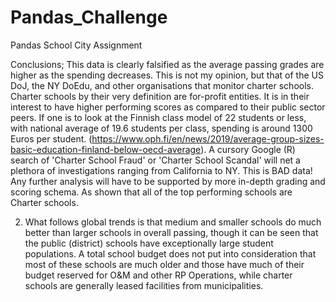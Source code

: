 # Pandas_Challenge
Pandas School City Assignment

Conclusions; This data is clearly falsified as the average passing grades are higher as the spending decreases. This is not my opinion, but that of the US DoJ, the NY DoEdu,
and other organisations that monitor charter schools. Charter schools by their very definition are for-profit entities. It is in their interest to have higher performing
scores as compared to their public sector peers. If one is to look at the Finnish class model of 22 students or less, with national average of 19.6 students per class, spending
is around 1300 Euros per student. (https://www.oph.fi/en/news/2019/average-group-sizes-basic-education-finland-below-oecd-average). A cursory Google (R) search of
'Charter School Fraud' or 'Charter School Scandal' will net a plethora of investigations ranging from California to NY. This is BAD data! Any further analysis will have
to be supported by more in-depth grading and scoring schema. As shown that all of the top performing schools are Charter schools. 


2. What follows global trends is that medium and smaller schools do much better than larger schools in overall passing, though it can be seen that the public (district)
schools have exceptionally large student populations. A total school budget does not put into consideration that most of these schools are much older and those have much
of their budget reserved for O&M and other RP Operations, while charter schools are generally leased facilities from municipalities. 
